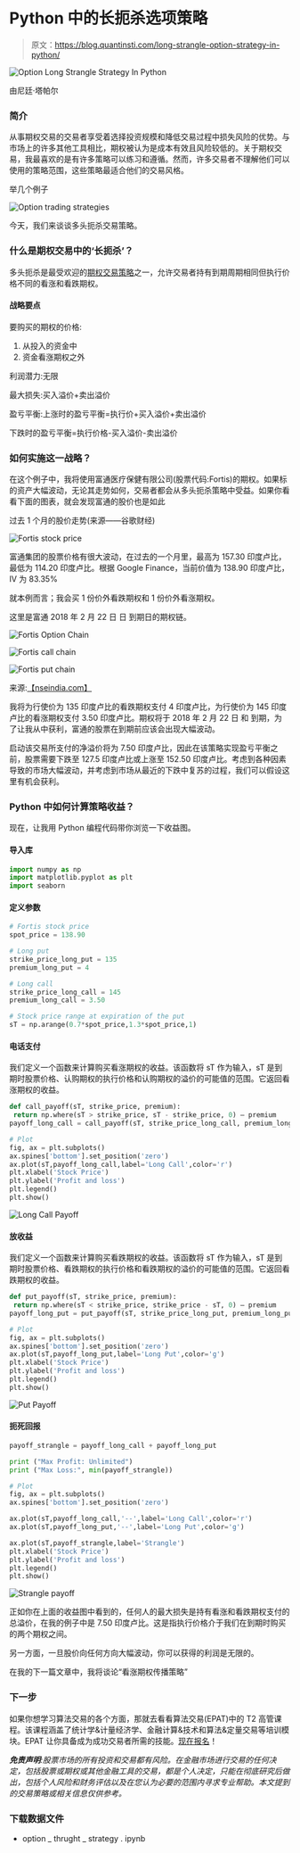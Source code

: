 # Python 中的长扼杀选项策略

> 原文：<https://blog.quantinsti.com/long-strangle-option-strategy-in-python/>

![Option Long Strangle Strategy In Python](img/f3484d23b84effba36b88a8d04b137ae.png)

由尼廷·塔帕尔

### **简介**

从事期权交易的交易者享受着选择投资规模和降低交易过程中损失风险的优势。与市场上的许多其他工具相比，期权被认为是成本有效且风险较低的。关于期权交易，我最喜欢的是有许多策略可以练习和遵循。然而，许多交易者不理解他们可以使用的策略范围，这些策略最适合他们的交易风格。

举几个例子

![Option trading strategies](img/e3c6ccf23e2184bf4c708499d7e3be80.png)

今天，我们来谈谈多头扼杀交易策略。

### **什么是期权交易中的‘长扼杀’？**

多头扼杀是最受欢迎的[期权交易策略](https://blog.quantinsti.com/moving-average-crossover-trade-nifty-options/)之一，允许交易者持有到期周期相同但执行价格不同的看涨和看跌期权。

#### 战略要点

要购买的期权的价格:

1.  从投入的资金中
2.  资金看涨期权之外

利润潜力:无限

最大损失:买入溢价+卖出溢价

盈亏平衡:上涨时的盈亏平衡=执行价+买入溢价+卖出溢价

下跌时的盈亏平衡=执行价格-买入溢价-卖出溢价

### **如何实施这一战略？**

在这个例子中，我将使用富通医疗保健有限公司(股票代码:Fortis)的期权。如果标的资产大幅波动，无论其走势如何，交易者都会从多头扼杀策略中受益。如果你看看下面的图表，就会发现富通的股价也是如此

过去 1 个月的股价走势(来源——谷歌财经)

![Fortis stock price](img/e28bb2bdab998afbb913e5d3b0a366bf.png)

富通集团的股票价格有很大波动，在过去的一个月里，最高为 157.30 印度卢比，最低为 114.20 印度卢比。根据 Google Finance，当前价值为 138.90 印度卢比，IV 为 83.35%

就本例而言；我会买 1 份价外看跌期权和 1 份价外看涨期权。

这里是富通 2018 年 2 月 22 日 日 到期日的期权链。

![Fortis Option Chain](img/b65d24c41170bb51a65d1cfcb1b607a8.png)

![Fortis call chain](img/13f928242b034b1e61fe6868b067dd5c.png)

![Fortis put chain](img/d5a0d68b9ef7c8f6e96a5fda35ae918d.png)

来源:[【nseindia.com】](https://www.nseindia.com/)

我将为行使价为 135 印度卢比的看跌期权支付 4 印度卢比，为行使价为 145 印度卢比的看涨期权支付 3.50 印度卢比。期权将于 2018 年 2 月 22 日 和 到期，为了让我从中获利，富通的股票在到期前应该会出现大幅波动。

启动该交易所支付的净溢价将为 7.50 印度卢比，因此在该策略实现盈亏平衡之前，股票需要下跌至 127.5 印度卢比或上涨至 152.50 印度卢比。考虑到各种因素导致的市场大幅波动，并考虑到市场从最近的下跌中复苏的过程，我们可以假设这里有机会获利。

### **Python 中如何计算策略收益？**

现在，让我用 Python 编程代码带你浏览一下收益图。

#### **导入库**

```py
import numpy as np
import matplotlib.pyplot as plt
import seaborn
```

#### **定义参数**

```py
# Fortis stock price 
spot_price = 138.90

# Long put
strike_price_long_put = 135
premium_long_put = 4

# Long call
strike_price_long_call = 145 
premium_long_call = 3.50

# Stock price range at expiration of the put
sT = np.arange(0.7*spot_price,1.3*spot_price,1)
```

#### **电话支付**

我们定义一个函数来计算购买看涨期权的收益。该函数将 sT 作为输入，sT 是到期时股票价格、认购期权的执行价格和认购期权的溢价的可能值的范围。它返回看涨期权的收益。

```py
def call_payoff(sT, strike_price, premium):
 return np.where(sT > strike_price, sT - strike_price, 0) – premium
payoff_long_call = call_payoff(sT, strike_price_long_call, premium_long_call)

# Plot
fig, ax = plt.subplots()
ax.spines['bottom'].set_position('zero')
ax.plot(sT,payoff_long_call,label='Long Call',color='r')
plt.xlabel('Stock Price')
plt.ylabel('Profit and loss')
plt.legend()
plt.show()
```

![Long Call Payoff](img/9dd94278bed27770f63a1dfcf53f8f28.png)

#### **放收益**

我们定义一个函数来计算购买看跌期权的收益。该函数将 sT 作为输入，sT 是到期时股票价格、看跌期权的执行价格和看跌期权的溢价的可能值的范围。它返回看跌期权的收益。

```py
def put_payoff(sT, strike_price, premium):
 return np.where(sT < strike_price, strike_price - sT, 0) – premium
payoff_long_put = put_payoff(sT, strike_price_long_put, premium_long_put)

# Plot
fig, ax = plt.subplots()
ax.spines['bottom'].set_position('zero')
ax.plot(sT,payoff_long_put,label='Long Put',color='g')
plt.xlabel('Stock Price')
plt.ylabel('Profit and loss')
plt.legend()
plt.show()
```

![Put Payoff](img/c590279d1489646c7282924173c6094b.png)

#### **扼死回报**

```py
payoff_strangle = payoff_long_call + payoff_long_put

print ("Max Profit: Unlimited")
print ("Max Loss:", min(payoff_strangle))

# Plot
fig, ax = plt.subplots()
ax.spines['bottom'].set_position('zero')

ax.plot(sT,payoff_long_call,'--',label='Long Call',color='r')
ax.plot(sT,payoff_long_put,'--',label='Long Put',color='g')

ax.plot(sT,payoff_strangle,label='Strangle')
plt.xlabel('Stock Price')
plt.ylabel('Profit and loss')
plt.legend()
plt.show()
```

![Strangle payoff](img/fc98ca2451e76d5ce5d9206dfcff15d5.png)

正如你在上面的收益图中看到的，任何人的最大损失是持有看涨和看跌期权支付的总溢价，在我的例子中是 7.50 印度卢比。这是指执行价格介于我们在到期时购买的两个期权之间。

另一方面，一旦股价向任何方向大幅波动，你可以获得的利润是无限的。

在我的下一篇文章中，我将谈论“看涨期权传播策略”

### **下一步**

如果你想学习算法交易的各个方面，那就去看看算法交易(EPAT)中的 T2 高管课程。该课程涵盖了统计学&计量经济学、金融计算&技术和算法&定量交易等培训模块。EPAT 让你具备成为成功交易者所需的技能。[现在报名](https://www.quantinsti.com/epat/)！

***免责声明**:股票市场的所有投资和交易都有风险。在金融市场进行交易的任何决定，包括股票或期权或其他金融工具的交易，都是个人决定，只能在彻底研究后做出，包括个人风险和财务评估以及在您认为必要的范围内寻求专业帮助。本文提到的交易策略或相关信息仅供参考。*

### **下载数据文件**

*   option _ thrught _ strategy . ipynb